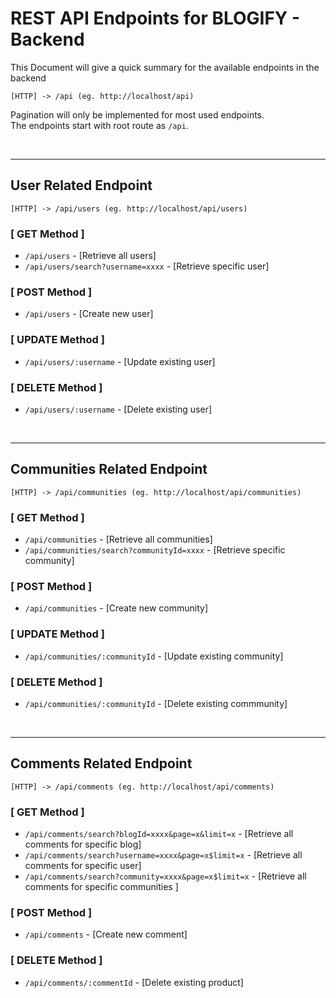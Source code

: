 # REST API Endpoints for BLOGIFY - Backend

This Document will give a quick summary for the available endpoints in the backend

```
[HTTP] -> /api (eg. http://localhost/api)
```

Pagination will only be implemented for most used endpoints. \
The endpoints start with root route as `/api`.

<br/>

---

## User Related Endpoint

```
[HTTP] -> /api/users (eg. http://localhost/api/users)
```

### [ GET Method ]

- `/api/users` - [Retrieve all users]
- `/api/users/search?username=xxxx` - [Retrieve specific user]

### [ POST Method ]

- `/api/users` - [Create new user]

### [ UPDATE Method ]

- `/api/users/:username` - [Update existing user]

### [ DELETE Method ]

- `/api/users/:username` - [Delete existing user]

<br/>

---

## Communities Related Endpoint

```
[HTTP] -> /api/communities (eg. http://localhost/api/communities)
```

### [ GET Method ]

- `/api/communities` - [Retrieve all communities]
- `/api/communities/search?communityId=xxxx` - [Retrieve specific community]

### [ POST Method ]

- `/api/communities` - [Create new community]

### [ UPDATE Method ]

- `/api/communities/:communityId` - [Update existing community]

### [ DELETE Method ]

- `/api/communities/:communityId` - [Delete existing commmunity]

<br/>

---

## Comments Related Endpoint

```
[HTTP] -> /api/comments (eg. http://localhost/api/comments)
```

### [ GET Method ]

- `/api/comments/search?blogId=xxxx&page=x&limit=x` - [Retrieve all comments for specific blog]
- `/api/comments/search?username=xxxx&page=x$limit=x` - [Retrieve all comments for specific user]
- `/api/comments/search?community=xxxx&page=x$limit=x` - [Retrieve all comments for specific communities ]

### [ POST Method ]

- `/api/comments` - [Create new comment]

### [ DELETE Method ]

- `/api/comments/:commentId` - [Delete existing product]

